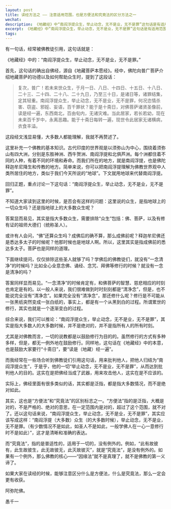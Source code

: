 ```yaml
---
layout: post
title: 读经方法之 —— 注意适用范围，也是方便法和究竟法的区分方法之一
wechat: 
description: 《地藏经》中“南阎浮提众生，举止动念，无不是业，无不是罪”这句话是有适用范围，并不是完全绝对的，而是指大多数人的大多数时候。读经的时候要注意区分什么是有适用范围的方便法，什么是普适性的究竟法。
excerpt: 《地藏经》中“南阎浮提众生，举止动念，无不是业，无不是罪”这句话是有适用范围，并不是完全绝对的，而是指大多数人的大多数时候。读经的时候要注意区分什么是有适用范围的方便法，什么是普适性的究竟法。
tags:
---
```


有一句话，经常被佛教徒引用，这句话就是：

《地藏经》中的：“南阎浮提众生，举止动念，无不是业，无不是罪。”

首先，这句话的确出自佛经，源自《地藏菩萨本愿经》。经中，佛陀向普广菩萨介绍地藏菩萨的功德以及如何帮助众生时，提到了这段话：

> 复次，普广！若未来世众生，于月一日、八日、十四日、十五日、十八日、二十三、二十四、二十八、二十九日，乃至三十日，是诸日等，诸罪结集，定其轻重。南阎浮提众生，举止动念，无不是业，无不是罪，何况恣情杀害、窃盗、邪婬、妄语，百千罪状？能于是十斋日，对佛菩萨诸贤圣像前，读是经一遍，东西南北，百由旬内，无诸灾难。当此居家，若长若幼，现在未来百千岁中，永离恶趣。能于十斋日每转一遍，现世令此居家无诸横病，衣食丰溢。

这段经文浅显易懂，大多数人都能理解，我就不再赘述了。

这里补充一个佛教的基本知识。古代印度的世界观是以须弥山为中心，围绕着须弥山有四大洲，分别是东胜神洲、西牛贺洲、南阎浮提和北俱芦洲。每个洲都住着不同的人种，有着不同的环境和寿命。而我们所在的地方，就是南阎浮提，也是佛陀释迦牟尼降生和传教的地方。简单来说，你可以把南阎浮提理解为佛教世界观中人类所居住的地方，类似于我们今天所说的“地球”。下文就用地球来代替南阎浮提。

回归正题，重点讨论一下这句话：“南阎浮提众生，举止动念，无不是业，无不是罪”。

不知道大家读到这里的时候，是否会有这样的问题：这里说的众生，是指地球上的一切众生吗？还是指地球上的大多数众生呢？

答案显而易见，其实是指大多数众生，需要排除“众生”包括：佛、菩萨，以及有修有证的祖师大德们（统称圣人）。

或许有人会问，“佛”还算众生吗？成佛后的确不算，那么成佛前呢？释迦牟尼佛还是悉达多太子的时候呢？他那时候也是地球人啊。所以，这里其实是指成佛前的悉达多太子。菩萨也是同样的道理。

下面继续提问，仅仅排除这些圣人就够了吗？学佛后的佛教徒们，就没有“一念清净”的时候吗？比如全心全意念佛、诵经、念咒、拜佛等修行的时候？就没有一念是清净的吗？

答案同样显而易见。“一念清净”的时候肯定有，和佛菩萨的智慧、慈悲相应的时刻也肯定是有的。以一般人来说，我们很难做到时时刻刻都是“清净念”，但是，也不能说完全没有“清净念”。如果完全没有“清净念”，那还修什么呢？修行是不可能从一张黑纸突然变成一张白纸的，事实上，都是有一个从黑到白的过程。所谓累世的修行，其实也就是一个逐渐变白的过程。

综合来说，我们可以推论：“南阎浮提众生，举止动念，无不是业，无不是罪”，其实是指大多数人的大多数时候，并不是绝对的，并不是指所有人的所有时刻。

尤其是对佛教而言，一切的说教都是以鼓励修行为目的的。虽然修行的方式有多种多样，但是，都无一例外地在鼓励修行。同样地，这句话在《地藏经》中的本意，也是鼓励大家要行“十斋日”，要“读是（地藏）经一遍”。

而我经常在一些场合听到佛教徒们引用这句话，用来批判他人，把他人归结为“南阎浮提众生”，于是乎，他的一切“举止动念，无不是业，无不是罪”，从而达到批判他人的目的。这实在是把佛经当成了武器，用来攻击他人，这实在是不应该的。

实际上，佛经里面有很多类似的话，其实都是泛指，都是指大多数情况，而不是绝对如此。

其实，这也是“方便法”和“究竟法”的区别标志之一。“方便法”指的是泛指，大概是对的，不是严格的、绝对的意思，在一定范围内是对的，超过了这个范围，就不对了。还以这句话来说，“南阎浮提众生，举止动念，无不是业，无不是罪”，其实应该写成这样：“南阎浮提（大多数）众生（的大多数时候），举止动念，无不是业，无不是罪。（有少数情况不是如此，如圣人不是如此，一般学佛人在一心一意修行时不是如此）”，这才是清晰和准确的表达。

而“究竟法”，指的是普适性的，适用于一切的，没有例外的。例如，“此有故彼有，此生故彼生，此无故彼无，此灭故彼灭”，就是“究竟法”，是没有例外的。如果有一个例外，那么佛教的核心——“因缘法”就不是真理了，就不是佛教的第一义谛了。

如果大家在读经的时候，能够注意区分什么是方便法，什么是究竟法，那么一定会更有收获。


阿弥陀佛。

愚千一